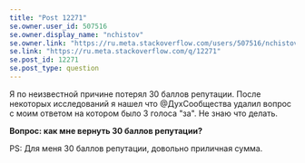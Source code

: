 ```yaml
---
title: "Post 12271"
se.owner.user_id: 507516
se.owner.display_name: "nchistov"
se.owner.link: "https://ru.meta.stackoverflow.com/users/507516/nchistov"
se.link: "https://ru.meta.stackoverflow.com/q/12271"
se.post_id: 12271
se.post_type: question
---
```

<p>Я по неизвестной причине потерял 30 баллов репутации. После некоторых исследований я нашел что @ДухСообщества удалил вопрос с моим ответом на котором было 3 голоса &quot;за&quot;. Не знаю что делать.</p>
<p><strong>Вопрос: как мне вернуть 30 баллов репутации?</strong></p>
<p>PS: Для меня 30 баллов репутации, довольно приличная сумма.</p>
